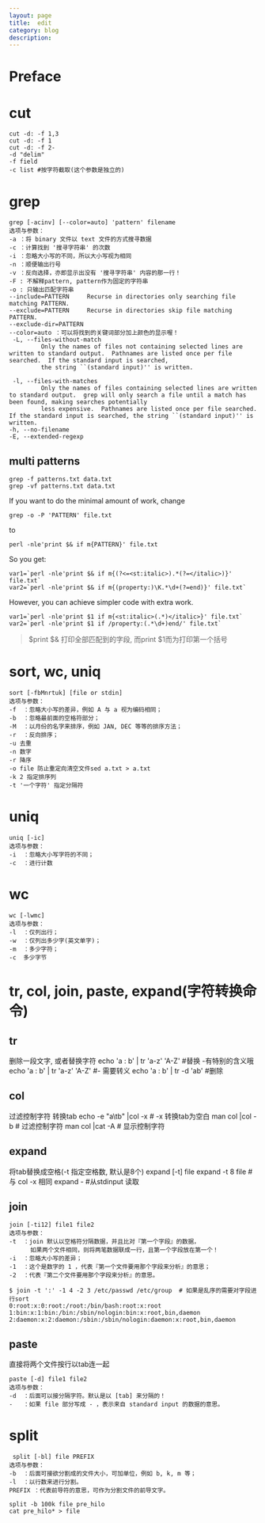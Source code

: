 ```yaml
---
layout: page
title:	edit
category: blog
description: 
---
```

# Preface
# cut
	cut -d: -f 1,3
	cut -d: -f 1
	cut -d: -f 2- 
	-d "delim"
	-f field
	-c list #按字符截取(这个参数是独立的)

# grep
	grep [-acinv] [--color=auto] 'pattern' filename
	选项与参数：
	-a ：将 binary 文件以 text 文件的方式搜寻数据
	-c ：计算找到 '搜寻字符串' 的次数
	-i ：忽略大小写的不同，所以大小写视为相同
	-n ：顺便输出行号
	-v ：反向选择，亦即显示出没有 '搜寻字符串' 内容的那一行！
	-F : 不解释pattern, pattern作为固定的字符串
	-o : 只输出匹配字符串
	--include=PATTERN     Recurse in directories only searching file matching PATTERN.
	--exclude=PATTERN     Recurse in directories skip file matching PATTERN.
    --exclude-dir=PATTERN
	--color=auto ：可以将找到的关键词部分加上颜色的显示喔！
	 -L, --files-without-match
             Only the names of files not containing selected lines are written to standard output.  Pathnames are listed once per file searched.  If the standard input is searched,
             the string ``(standard input)'' is written.

     -l, --files-with-matches
             Only the names of files containing selected lines are written to standard output.  grep will only search a file until a match has been found, making searches potentially
             less expensive.  Pathnames are listed once per file searched.  If the standard input is searched, the string ``(standard input)'' is written.
	-h, --no-filename
	-E, --extended-regexp

## multi patterns
	grep -f patterns.txt data.txt
	grep -vf patterns.txt data.txt


If you want to do the minimal amount of work, change

	grep -o -P 'PATTERN' file.txt
to

	perl -nle'print $& if m{PATTERN}' file.txt

So you get:

	var1=`perl -nle'print $& if m{(?<=<st:italic>).*(?=</italic>)}' file.txt`
	var2=`perl -nle'print $& if m{(property:)\K.*\d+(?=end)}' file.txt`

However, you can achieve simpler code with extra work.

	var1=`perl -nle'print $1 if m{<st:italic>(.*)</italic>}' file.txt`
	var2=`perl -nle'print $1 if /property:(.*\d+)end/' file.txt`

> $print $& 打印全部匹配到的字段,  而print $1而为打印第一个括号

# sort, wc, uniq

	sort [-fbMnrtuk] [file or stdin]
	选项与参数：
	-f  ：忽略大小写的差异，例如 A 与 a 视为编码相同；
	-b  ：忽略最前面的空格符部分；
	-M  ：以月份的名字来排序，例如 JAN, DEC 等等的排序方法；
	-r  ：反向排序；
	-u 去重
	-n 数字
	-r 降序
	-o file 防止重定向清空文件sed a.txt > a.txt
	-k 2 指定排序列
	-t '一个字符' 指定分隔符

# uniq
	uniq [-ic]
	选项与参数：
	-i  ：忽略大小写字符的不同；
	-c  ：进行计数
# wc
	wc [-lwmc]
	选项与参数：
	-l  ：仅列出行；
	-w  ：仅列出多少字(英文单字)；
	-m  ：多少字符；
	-c	多少字节

# tr, col, join, paste, expand(字符转换命令)
## tr
删除一段文字, 或者替换字符
	echo 'a : b' | tr 'a-z' 'A-Z' #替换 -有特别的含义哦
	echo 'a : b' | tr 'a\-z' 'A\-Z' #- 需要转义
	echo 'a : b' | tr -d 'ab' #删除

## col
过滤控制字符
转换tab
	echo -e "a\tb" |col -x # -x 转换tab为空白
	man col |col -b # 过滤控制字符
	man col |cat -A # 显示控制字符

## expand
将tab替换成空格(-t 指定空格数, 默认是8个)
	expand [-t] file
	expand -t 8 file  #与 col -x 相同 
	expand - #从stdinput 读取

## join
	join [-ti12] file1 file2
	选项与参数：
	-t  ：join 默认以空格符分隔数据，并且比对『第一个字段』的数据，
		  如果两个文件相同，则将两笔数据联成一行，且第一个字段放在第一个！
	-i  ：忽略大小写的差异；
	-1  ：这个是数字的 1 ，代表『第一个文件要用那个字段来分析』的意思；
	-2  ：代表『第二个文件要用那个字段来分析』的意思。

	$ join -t ':' -1 4 -2 3 /etc/passwd /etc/group  # 如果是乱序的需要对字段进行sort
	0:root:x:0:root:/root:/bin/bash:root:x:root
	1:bin:x:1:bin:/bin:/sbin/nologin:bin:x:root,bin,daemon
	2:daemon:x:2:daemon:/sbin:/sbin/nologin:daemon:x:root,bin,daemon

## paste
直接将两个文件按行以tab连一起

	paste [-d] file1 file2
	选项与参数：
	-d  ：后面可以接分隔字符。默认是以 [tab] 来分隔的！
	-   ：如果 file 部分写成 - ，表示来自 standard input 的数据的意思。


# split
	 split [-bl] file PREFIX
	选项与参数：
	-b  ：后面可接欲分割成的文件大小，可加单位，例如 b, k, m 等；
	-l  ：以行数来进行分割。
	PREFIX ：代表前导符的意思，可作为分割文件的前导文字。

	split -b 100k file pre_hilo
	cat pre_hilo* > file
